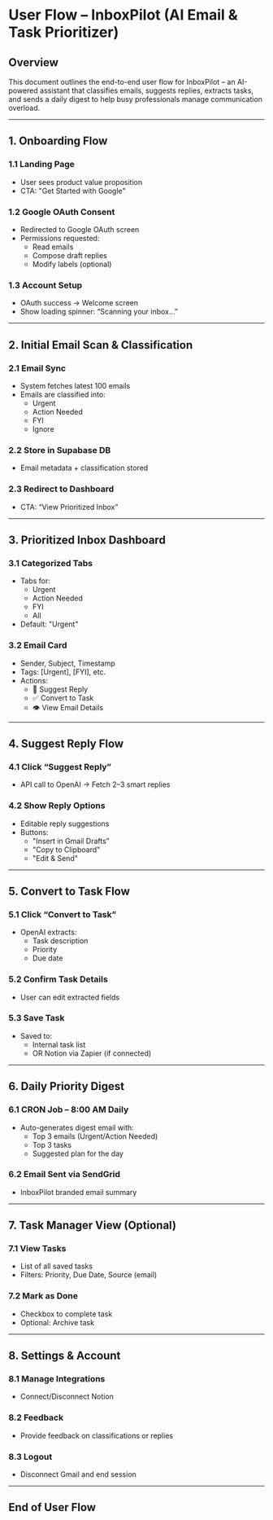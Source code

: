
# User Flow – InboxPilot (AI Email & Task Prioritizer)

## Overview
This document outlines the end-to-end user flow for InboxPilot – an AI-powered assistant that classifies emails, suggests replies, extracts tasks, and sends a daily digest to help busy professionals manage communication overload.

---

## 1. Onboarding Flow

### 1.1 Landing Page
- User sees product value proposition
- CTA: "Get Started with Google"

### 1.2 Google OAuth Consent
- Redirected to Google OAuth screen
- Permissions requested:
  - Read emails
  - Compose draft replies
  - Modify labels (optional)

### 1.3 Account Setup
- OAuth success → Welcome screen
- Show loading spinner: “Scanning your inbox...”

---

## 2. Initial Email Scan & Classification

### 2.1 Email Sync
- System fetches latest 100 emails
- Emails are classified into:
  - Urgent
  - Action Needed
  - FYI
  - Ignore

### 2.2 Store in Supabase DB
- Email metadata + classification stored

### 2.3 Redirect to Dashboard
- CTA: “View Prioritized Inbox”

---

## 3. Prioritized Inbox Dashboard

### 3.1 Categorized Tabs
- Tabs for:
  - Urgent
  - Action Needed
  - FYI
  - All
- Default: "Urgent"

### 3.2 Email Card
- Sender, Subject, Timestamp
- Tags: [Urgent], [FYI], etc.
- Actions:
  - 📝 Suggest Reply
  - ✅ Convert to Task
  - 👁️ View Email Details

---

## 4. Suggest Reply Flow

### 4.1 Click “Suggest Reply”
- API call to OpenAI → Fetch 2–3 smart replies

### 4.2 Show Reply Options
- Editable reply suggestions
- Buttons:
  - "Insert in Gmail Drafts"
  - "Copy to Clipboard"
  - "Edit & Send"

---

## 5. Convert to Task Flow

### 5.1 Click “Convert to Task”
- OpenAI extracts:
  - Task description
  - Priority
  - Due date

### 5.2 Confirm Task Details
- User can edit extracted fields

### 5.3 Save Task
- Saved to:
  - Internal task list
  - OR Notion via Zapier (if connected)

---

## 6. Daily Priority Digest

### 6.1 CRON Job – 8:00 AM Daily
- Auto-generates digest email with:
  - Top 3 emails (Urgent/Action Needed)
  - Top 3 tasks
  - Suggested plan for the day

### 6.2 Email Sent via SendGrid
- InboxPilot branded email summary

---

## 7. Task Manager View (Optional)

### 7.1 View Tasks
- List of all saved tasks
- Filters: Priority, Due Date, Source (email)

### 7.2 Mark as Done
- Checkbox to complete task
- Optional: Archive task

---

## 8. Settings & Account

### 8.1 Manage Integrations
- Connect/Disconnect Notion

### 8.2 Feedback
- Provide feedback on classifications or replies

### 8.3 Logout
- Disconnect Gmail and end session

---

## End of User Flow
